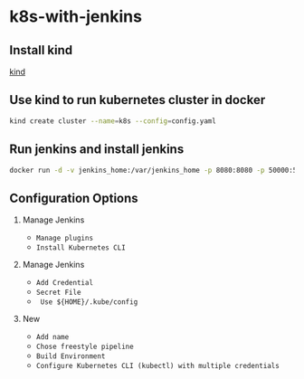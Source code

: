 # k8s-with-jenkins 

## Install kind 
[kind](https://kind.sigs.k8s.io/docs/user/quick-start/)

## Use kind to run kubernetes cluster in docker 
```bash
kind create cluster --name=k8s --config=config.yaml
``` 

## Run jenkins and install jenkins
```bash
docker run -d -v jenkins_home:/var/jenkins_home -p 8080:8080 -p 50000:50000 jenkins/jenkins:lts
``` 
**Configuration Options**
---
1. Manage Jenkins
    + `Manage plugins`
    + `Install Kubernetes CLI` 

2. Manage Jenkins
    + `Add Credential`
    + `Secret File`
    + ` Use ${HOME}/.kube/config` 

3. New
    + `Add name`
    + `Chose freestyle pipeline`
    + `Build Environment`
    + `Configure Kubernetes CLI (kubectl) with multiple credentials`
    

